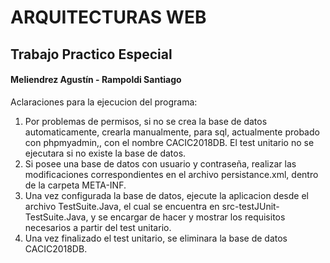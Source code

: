 #  ARQUITECTURAS WEB 

##  Trabajo Practico Especial

####  Meliendrez Agustín - Rampoldi Santiago

Aclaraciones para la ejecucion del programa:

1. Por problemas de permisos, si no se crea la base de datos automaticamente, crearla manualmente, para sql, actualmente probado con phpmyadmin,, con el nombre CACIC2018DB. El test unitario no se ejecutara si no existe la base de datos.
2. Si posee una base de datos con usuario y contraseña, realizar las modificaciones correspondientes en el archivo persistance.xml, dentro de la carpeta META-INF.
3. Una vez configurada la base de datos, ejecute la aplicacion desde el archivo TestSuite.Java, el cual se encuentra en src-testJUnit-TestSuite.Java, y se encargar de hacer y mostrar los requisitos necesarios a partir del test unitario.
4. Una vez finalizado el test unitario, se eliminara la base de datos CACIC2018DB. 



